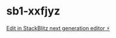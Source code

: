 # sb1-xxfjyz

[Edit in StackBlitz next generation editor ⚡️](https://stackblitz.com/~/github.com/brunobgssgb/sb1-xxfjyz)